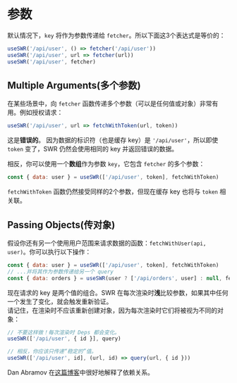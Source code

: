 # 参数

默认情况下，`key` 将作为参数传递给 `fetcher`。所以下面这3个表达式是等价的：

```js
useSWR('/api/user', () => fetcher('/api/user'))
useSWR('/api/user', url => fetcher(url))
useSWR('/api/user', fetcher)
```

## Multiple Arguments(多个参数)

在某些场景中，向 `fetcher` 函数传递多个参数（可以是任何值或对象）非常有用。例如授权请求：

```js
useSWR('/api/user', url => fetchWithToken(url, token))
```

这是**错误的**。 因为数据的标识符（也是缓存 key）是 `'/api/user'`，所以即使 `token` 变了，SWR 仍然会使用相同的 key 并返回错误的数据。

相反，你可以使用一个**数组**作为参数 `key`，它包含 `fetcher` 的多个参数：

```js
const { data: user } = useSWR(['/api/user', token], fetchWithToken)
```

`fetchWithToken` 函数仍然接受同样的2个参数，但现在缓存 key 也将与 `token` 相关联。

## Passing Objects(传对象)

假设你还有另一个使用用户范围来请求数据的函数：`fetchWithUser(api, user)`。你可以执行以下操作：

```js
const { data: user } = useSWR(['/api/user', token], fetchWithToken)
// ...并将其作为参数传递给另一个 query
const { data: orders } = useSWR(user ? ['/api/orders', user] : null, fetchWithUser)
```

现在请求的 key 是两个值的组合。SWR 在每次渲染时**浅**比较参数，如果其中任何一个发生了变化，就会触发重新验证。  
请记住，在渲染时不应该重新创建对象，因为每次渲染时它们将被视为不同的对象：

```js
// 不要这样做！每次渲染时 Deps 都会变化。
useSWR(['/api/user', { id }], query)

// 相反，你应该只传递“稳定的”值。
useSWR(['/api/user', id], (url, id) => query(url, { id }))
```

Dan Abramov 在[这篇博客](https://overreacted.io/a-complete-guide-to-useeffect/#but-i-cant-put-this-function-inside-an-effect)中很好地解释了依赖关系。
